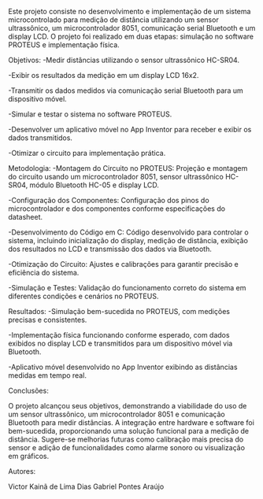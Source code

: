 Este projeto consiste no desenvolvimento e implementação de um sistema microcontrolado para medição de distância utilizando um sensor ultrassônico, um microcontrolador 8051, comunicação serial Bluetooth e um display LCD. O projeto foi realizado em duas etapas: simulação no software PROTEUS e implementação física.

Objetivos:
-Medir distâncias utilizando o sensor ultrassônico HC-SR04.

-Exibir os resultados da medição em um display LCD 16x2.

-Transmitir os dados medidos via comunicação serial Bluetooth para um dispositivo móvel.

-Simular e testar o sistema no software PROTEUS.

-Desenvolver um aplicativo móvel no App Inventor para receber e exibir os dados transmitidos.

-Otimizar o circuito para implementação prática.

Metodologia:
-Montagem do Circuito no PROTEUS: Projeção e montagem do circuito usando um microcontrolador 8051, sensor ultrassônico HC-SR04, módulo Bluetooth HC-05 e display LCD.

-Configuração dos Componentes: Configuração dos pinos do microcontrolador e dos componentes conforme especificações do datasheet.

-Desenvolvimento do Código em C: Código desenvolvido para controlar o sistema, incluindo inicialização do display, medição de distância, exibição dos resultados no LCD e transmissão dos dados via Bluetooth.

-Otimização do Circuito: Ajustes e calibrações para garantir precisão e eficiência do sistema.

-Simulação e Testes: Validação do funcionamento correto do sistema em diferentes condições e cenários no PROTEUS.

Resultados:
-Simulação bem-sucedida no PROTEUS, com medições precisas e consistentes.

-Implementação física funcionando conforme esperado, com dados exibidos no display LCD e transmitidos para um dispositivo móvel via Bluetooth.

-Aplicativo móvel desenvolvido no App Inventor exibindo as distâncias medidas em tempo real.

Conclusões:

O projeto alcançou seus objetivos, demonstrando a viabilidade do uso de um sensor ultrassônico, um microcontrolador 8051 e comunicação Bluetooth para medir distâncias. A integração entre hardware e software foi bem-sucedida, proporcionando uma solução funcional para a medição de distância. Sugere-se melhorias futuras como calibração mais precisa do sensor e adição de funcionalidades como alarme sonoro ou visualização em gráficos.

Autores:

Victor Kainã de Lima Dias
Gabriel Pontes Araújo
